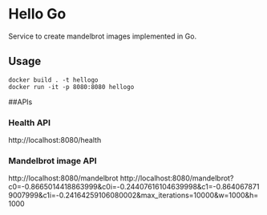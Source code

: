 # Hello Go

Service to create mandelbrot images implemented in Go.

## Usage

```
docker build . -t hellogo
docker run -it -p 8080:8080 hellogo
```

##APIs

### Health API
http://localhost:8080/health

### Mandelbrot image API
http://localhost:8080/mandelbrot
http://localhost:8080/mandelbrot?c0=-0.8665014418863999&c0i=-0.24407616104639998&c1=-0.8640678719007999&c1i=-0.24164259106080002&max_iterations=10000&w=1000&h=1000